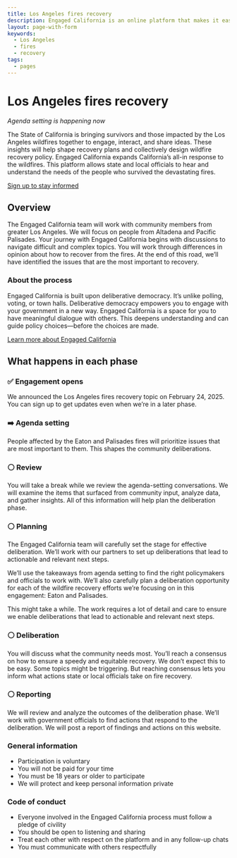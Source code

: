 ```yaml
---
title: Los Angeles fires recovery
description: Engaged California is an online platform that makes it easier for Californians to have a voice in government. Engaged California's first topic is recovery from the Los Angeles wildfires.
layout: page-with-form
keywords:
  - Los Angeles
  - fires
  - recovery
tags:
  - pages
---
```

# Los Angeles fires recovery

*Agenda setting is happening now*

The State of California is bringing survivors and those impacted by the Los Angeles wildfires together to engage, interact, and share ideas. These insights will help shape recovery plans and collectively design wildfire recovery policy. Engaged California expands California’s all-in response to the wildfires. This platform allows state and local officials to hear and understand the needs of the people who survived the devastating fires.

[Sign up to stay informed](#sign-up)

## Overview

The Engaged California team will work with community members from greater Los Angeles. We will focus on people from Altadena and Pacific Palisades. Your journey with Engaged California begins with discussions to navigate difficult and complex topics. You will work through differences in opinion about how to recover from the fires. At the end of this road, we’ll have identified the issues that are the most important to recovery.

### About the process

Engaged California is built upon deliberative democracy. It’s unlike polling, voting, or town halls. Deliberative democracy empowers you to engage with your government in a new way. Engaged California is a space for you to have meaningful dialogue with others. This deepens understanding and can guide policy choices—before the choices are made.

[Learn more about Engaged California](/about)

## What happens in each phase

### ✅ Engagement opens

We announced the Los Angeles fires recovery topic on February 24, 2025. You can sign up to get updates even when we’re in a later phase.

### ➡️ Agenda setting

People affected by the Eaton and Palisades fires will prioritize issues that are most important to them. This shapes the community deliberations.

### ⚪️ Review 

You will take a break while we review the agenda-setting conversations. We will examine the items that surfaced from community input, analyze data, and gather insights. All of this information will help plan the deliberation phase.

### ⚪️ Planning

The Engaged California team will carefully set the stage for effective deliberation. We’ll work with our partners to set up deliberations that lead to actionable and relevant next steps.

We’ll use the takeaways from agenda setting to find the right policymakers and officials to work with. We’ll also carefully plan a deliberation opportunity for each of the wildfire recovery efforts we’re focusing on in this engagement: Eaton and Palisades.

This might take a while. The work requires a lot of detail and care to ensure we enable deliberations that lead to actionable and relevant next steps.

### ⚪️ Deliberation

You will discuss what the community needs most. You’ll reach a consensus on how to ensure a speedy and equitable recovery. We don’t expect this to be easy. Some topics might be triggering. But reaching consensus lets you inform what actions state or local officials take on fire recovery.

### ⚪️ Reporting

We will review and analyze the outcomes of the deliberation phase. We’ll work with government officials to find actions that respond to the deliberation. We will post a report of findings and actions on this website.

### General information

* Participation is voluntary
* You will not be paid for your time
* You must be 18 years or older to participate
* We will protect and keep personal information private 

### Code of conduct

* Everyone involved in the Engaged California process must follow a pledge of civility
* You should be open to listening and sharing 
* Treat each other with respect on the platform and in any follow-up chats
* You must communicate with others respectfully 
